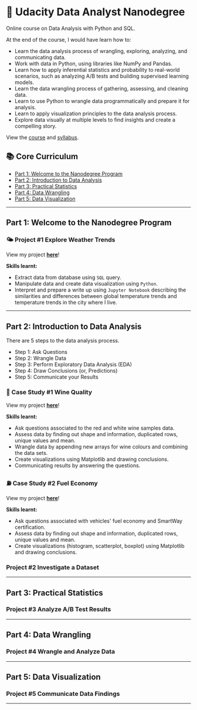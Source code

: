 # 🌟 Udacity Data Analyst Nanodegree 

Online course on Data Analysis with Python and SQL. 

At the end of the course, I would have learn how to:
- Learn the data analysis process of wrangling, exploring, analyzing, and communicating data. 
- Work with data in Python, using libraries like NumPy and Pandas.
- Learn how to apply inferential statistics and probability to real-world scenarios, such as analyzing A/B tests and building supervised learning models.
- Learn the data wrangling process of gathering, assessing, and cleaning data. 
- Learn to use Python to wrangle data programmatically and prepare it for analysis.
- Learn to apply visualization principles to the data analysis process. 
- Explore data visually at multiple levels to find insights and create a compelling story.

View the [course](https://www.udacity.com/course/data-analyst-nanodegree--nd002) and [syllabus](https://d20vrrgs8k4bvw.cloudfront.net/documents/en-US/nd002-syllabus_2018-June_v9.pdf).

## 📚 Core Curriculum

- [Part 1: Welcome to the Nanodegree Program](#part-1-welcome-to-the-nanodegree-program)
- [Part 2: Introduction to Data Analysis](#part-2-introduction-to-data-analysis)
- [Part 3: Practical Statistics](#part-3-practical-statistics)
- [Part 4: Data Wrangling](#part-4-data-wrangling)
- [Part 5: Data Visualization](#part-5-data-visualization)

***

## Part 1: Welcome to the Nanodegree Program

### 🌤 Project #1 Explore Weather Trends
View my project **[here](https://github.com/katiehuangx/Udacity-Data-Analyst-Nanodegree/blob/main/Part%201:%20Welcome/Project%20%231:%20Explore%20Weather%20Trends/Project%201%20-%20Explore%20Weather%20Trends.ipynb)**!

**Skills learnt:**
- Extract data from database using `SQL` query.
- Manipulate data and create data visualization using `Python`.
- Interpret and prepare a write up using `Jupyter Notebook` describing the similarities and differences between global temperature trends and temperature trends in the city where I live.

***

## Part 2: Introduction to Data Analysis

There are 5 steps to the data analysis process.

- Step 1: Ask Questions
- Step 2: Wrangle Data
- Step 3: Perform Exploratory Data Analysis (EDA)
- Step 4: Draw Conclusions (or, Predictions)
- Step 5: Communicate your Results

### 🍷 Case Study #1 Wine Quality
View my project **[here](https://github.com/katiehuangx/Udacity-Data-Analyst-Nanodegree/blob/main/Part%202:%20Intro%20to%20Data%20Analysis/Case%20Study%20%231:%20Wine%20Quality/Wine_Quality.ipynb)**!

**Skills learnt:**
- Ask questions associated to the red and white wine samples data.
- Assess data by finding out shape and information, duplicated rows, unique values and mean.
- Wrangle data by appending new arrays for wine colours and combining the data sets.
- Create visualizations using Matplotlib and drawing conclusions.
- Communicating results by answering the questions.

### ⛽️ Case Study #2 Fuel Economy
View my project **[here](https://github.com/katiehuangx/Udacity-Data-Analyst-Nanodegree/blob/main/Part%202:%20Intro%20to%20Data%20Analysis/Case%20Study%20%232:%20Fuel%20Economy/Fuel_Economy.ipynb)**!

**Skills learnt:**
- Ask questions associated with vehicles' fuel economy and SmartWay certification.
- Assess data by finding out shape and information, duplicated rows, unique values and mean.
- Create visualizations (histogram, scatterplot, boxplot) using Matplotlib and drawing conclusions.

### Project #2 Investigate a Dataset

***

## Part 3: Practical Statistics

### Project #3 Analyze A/B Test Results

***

## Part 4: Data Wrangling

### Project #4 Wrangle and Analyze Data

***

## Part 5: Data Visualization

### Project #5 Communicate Data Findings

***
